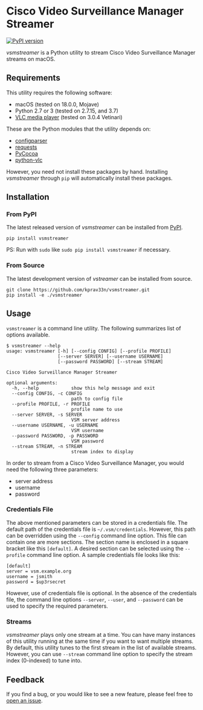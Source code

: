 # Cisco Video Surveillance Manager Streamer

[![PyPI version](https://badge.fury.io/py/vsmstreamer.svg)](https://badge.fury.io/py/vsmstreamer)

*vsmstreamer* is a Python utility to stream Cisco Video Surveillance Manager
streams on macOS.

## Requirements

This utility requires the following software:

  - macOS (tested on 18.0.0, Mojave)
  - Python 2.7 or 3 (tested on 2.7.15, and 3.7)
  - [VLC media player](https://www.videolan.org/vlc/index.html) (tested on 3.0.4 Vetinari)
  
These are the Python modules that the utility depends on:

  - [configparser](https://pypi.org/project/configparser/)
  - [requests](https://github.com/requests/requests.git)
  - [PyCocoa](https://github.com/mrJean1/PyCocoa)
  - [python-vlc](https://pypi.org/project/python-vlc/)
  
However, you need not install these packages by hand. Installing *vsmstreamer*
through `pip` will automatically install these packages.
  
## Installation

### From PyPI

The latest released version of *vsmstreamer* can be installed from
[PyPI](https://pypi.org/project/vsmstreamer/).

```
pip install vsmstreamer
```

PS: Run with `sudo` like `sudo pip install vsmstreamer` if necessary.

### From Source

The latest development version of *vstreamer* can be installed from source.

```
git clone https://github.com/kprav33n/vsmstreamer.git
pip install -e ./vsmstreamer
```

## Usage

`vsmstreamer` is a command line utility. The following summarizes list of
options available.

```
$ vsmstreamer --help
usage: vsmstreamer [-h] [--config CONFIG] [--profile PROFILE]
                   [--server SERVER] [--username USERNAME]
                   [--password PASSWORD] [--stream STREAM]

Cisco Video Surveillance Manager Streamer

optional arguments:
  -h, --help            show this help message and exit
  --config CONFIG, -c CONFIG
                        path to config file
  --profile PROFILE, -r PROFILE
                        profile name to use
  --server SERVER, -s SERVER
                        VSM server address
  --username USERNAME, -u USERNAME
                        VSM username
  --password PASSWORD, -p PASSWORD
                        VSM password
  --stream STREAM, -n STREAM
                        stream index to display
```

In order to stream from a Cisco Video Surveillance Manager, you would need the
following three parameters:

  - server address
  - username
  - password
  
### Credentials File

The above mentioned parameters can be stored in a credentials file. The default
path of the credentials file is `~/.vsm/credentials`. However, this path can be
overridden using the `--config` command line option. This file can contain one
are more sections. The section name is enclosed in a square bracket like this
`[default]`. A desired section can be selected using the `--profile` command
line option. A sample credentials file looks like this:

```
[default]
server = vsm.example.org
username = jsmith
password = $up3rsecret
```

However, use of credentials file is optional. In the absence of the credentials
file, the command line options `--server`, `--user`, and `--password` can be
used to specify the required parameters.

### Streams

*vsmstreamer* plays only one stream at a time. You can have many instances of
this utility running at the same time if you want to want multiple streams. By
default, this utility tunes to the first stream in the list of available
streams. However, you can use `--stream` command line option to specify the
stream index (0-indexed) to tune into.

## Feedback

If you find a bug, or you would like to see a new feature, please feel free to
[open an issue](https://github.com/kprav33n/vsmstreamer/issues).
